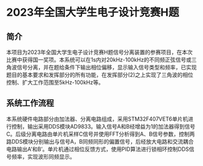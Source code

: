 # 2023年全国大学生电子设计竞赛H题
## 简介
本项目为2023年全国大学生电子设计竞赛H题信号分离装置的参赛项目，在本次比赛中获得国一奖项。本系统可以在1s内对20kHz-100kHz的不同频正弦信号或三角波信号分离，并在题给条件下输出相位偏移，显示输入信号类型和频率，已实现题目的基本要求和发挥部分的所有功能，在发挥部分(2)之上实现了三角波的相位控制、扩大工作范围至5kHz-100kHz等。
## 系统工作流程
本系统硬件电路部分由加法器、分离电路组成，采用STM32F407VET6单片机进行控制，输出采用DDS模块AD9833。输入信号A和B经增益为1的加法器得到信号C。后级分离电路由单片机采样C信号并使用FFT分析得到A、B信号参数，控制两路DDS模块分别输出与信号A，B同频同形的偏置信号，后经放大电路和交流耦合电路输出A'和B’。单片机通过相位反馈方式，使用PID算法进行锁相环控制DDS信号频率，实现波形同频显示。

